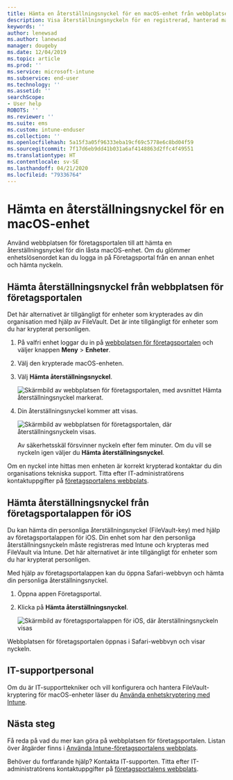 ```yaml
---
title: Hämta en återställningsnyckel för en macOS-enhet från webbplatsen för Intune-företagsportalen
description: Visa återställningsnyckeln för en registrerad, hanterad macOS-enhet.
keywords: ''
author: lenewsad
ms.author: lanewsad
manager: dougeby
ms.date: 12/04/2019
ms.topic: article
ms.prod: ''
ms.service: microsoft-intune
ms.subservice: end-user
ms.technology: ''
ms.assetid: ''
searchScope:
- User help
ROBOTS: ''
ms.reviewer: ''
ms.suite: ems
ms.custom: intune-enduser
ms.collection: ''
ms.openlocfilehash: 5a15f3a05f96333eba19cf69c5778e6c8bd04f59
ms.sourcegitcommit: 7f17d6eb9dd41b031a6af4148863d2ffc4f49551
ms.translationtype: HT
ms.contentlocale: sv-SE
ms.lasthandoff: 04/21/2020
ms.locfileid: "79336764"
---
```

# <a name="get-a-recovery-key-for-a-macos-device"></a>Hämta en återställningsnyckel för en macOS-enhet

Använd webbplatsen för företagsportalen till att hämta en återställningsnyckel för din låsta macOS-enhet. Om du glömmer enhetslösenordet kan du logga in på Företagsportal från en annan enhet och hämta nyckeln.  

## <a name="get-recovery-key-from-company-portal-website"></a>Hämta återställningsnyckel från webbplatsen för företagsportalen

Det här alternativet är tillgängligt för enheter som krypterades av din organisation med hjälp av FileVault. Det är inte tillgängligt för enheter som du har krypterat personligen.

1. På valfri enhet loggar du in på [webbplatsen för företagsportalen](https://portal.manage.microsoft.com) och väljer knappen **Meny** > **Enheter**.  
2. Välj den krypterade macOS-enheten.  
3. Välj **Hämta återställningsnyckel**.  

    ![Skärmbild av webbplatsen för företagsportalen, med avsnittet Hämta återställningsnyckel markerat.](./media/1907-recovery2-cpweb-intune.PNG)  

4. Din återställningsnyckel kommer att visas.

    ![Skärmbild av webbplatsen för företagsportalen, där återställningsnyckeln visas.](./media/1907-recovery-cpweb-intune.PNG)  

    Av säkerhetsskäl försvinner nyckeln efter fem minuter. Om du vill se nyckeln igen väljer du **Hämta återställningsnyckel**.

Om en nyckel inte hittas men enheten är korrekt krypterad kontaktar du din organisations tekniska support. Titta efter IT-administratörens kontaktuppgifter på [företagsportalens webbplats](https://go.microsoft.com/fwlink/?linkid=2010980).  

## <a name="get-recovery-key-from-company-portal-app-for-ios"></a>Hämta återställningsnyckel från företagsportalappen för iOS

Du kan hämta din personliga återställningsnyckel (FileVault-key) med hjälp av företagsportalappen för iOS. Din enhet som har den personliga återställningsnyckeln måste registreras med Intune och krypteras med FileVault via Intune. Det här alternativet är inte tillgängligt för enheter som du har krypterat personligen. 

Med hjälp av företagsportalappen kan du öppna Safari-webbvyn och hämta din personliga återställningsnyckel. 

1. Öppna appen Företagsportal.
2. Klicka på **Hämta återställningsnyckel**.

    ![Skärmbild av företagsportalappen för iOS, där återställningsnyckeln visas](./media/get-recovery-key-cpweb-02.png)  

Webbplatsen för företagsportalen öppnas i Safari-webbvyn och visar nyckeln. 

## <a name="it-pro-support"></a>IT-supportpersonal

Om du är IT-supporttekniker och vill konfigurera och hantera FileVault-kryptering för macOS-enheter läser du [Använda enhetskryptering med Intune](/intune/protect/encrypt-devices).

## <a name="next-steps"></a>Nästa steg

Få reda på vad du mer kan göra på webbplatsen för företagsportalen. Listan över åtgärder finns i [Använda Intune-företagsportalens webbplats](using-the-intune-company-portal-website.md).  

Behöver du fortfarande hjälp? Kontakta IT-supporten. Titta efter IT-administratörens kontaktuppgifter på [företagsportalens webbplats](https://go.microsoft.com/fwlink/?linkid=2010980).  

